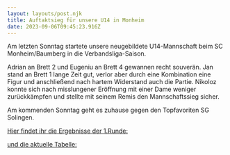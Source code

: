 ```yaml
---
layout: layouts/post.njk
title: Auftaktsieg für unsere U14 in Monheim
date: 2023-09-06T09:45:23.916Z
---
```

A﻿m letzten Sonntag startete unsere neugebildete U14-Mannschaft beim SC Monheim/Baumberg in die Verbandsliga-Saison.

A﻿drian an Brett 2 und Eugeniu an Brett 4 gewannen recht souverän. Jan stand an Brett 1 lange Zeit gut, verlor aber durch eine Kombination eine Figur und anschließend nach hartem Widerstand auch die Partie. Nikoloz konnte sich nach misslungener Eröffnung mit einer Dame weniger zurückkämpfen und stellte mit seinem Remis den Mannschaftssieg sicher.

A﻿m kommenden Sonntag geht es zuhause gegen den Topfavoriten SG Solingen.

[H﻿ier findet ihr die Ergebnisse der 1.Runde:](http://sjnr.de/index.php/mannschaftsmeisterschaften/2023-2024/u14-jugendmannschaft/vorgruppe-1?view=runde&saison=2&liga=12&runde=1&dg=1)

[u﻿nd die aktuelle Tabelle:](http://sjnr.de/index.php/mannschaftsmeisterschaften/2023-2024/u14-jugendmannschaft/vorgruppe-1?view=rangliste&liga=12)









![]()